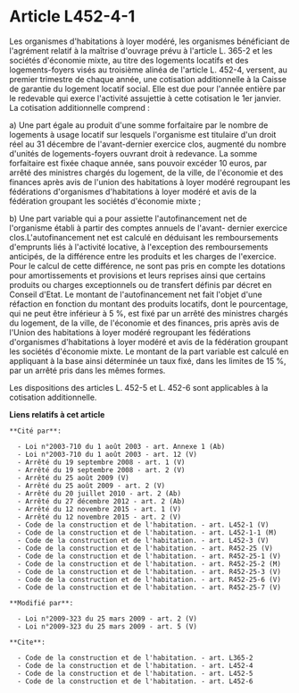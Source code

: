 # Article L452-4-1

Les organismes d'habitations à loyer modéré, les organismes bénéficiant de l'agrément relatif à la maîtrise d'ouvrage prévu à
l'article L. 365-2 et les sociétés d'économie mixte, au titre des logements locatifs et des logements-foyers visés au
troisième alinéa de l'article L. 452-4, versent, au premier trimestre de chaque année, une cotisation additionnelle à la
Caisse de garantie du logement locatif social. Elle est due pour l'année entière par le redevable qui exerce l'activité
assujettie à cette cotisation le 1er janvier. La cotisation additionnelle comprend : 

a) Une part égale au produit d'une somme forfaitaire par le nombre de logements à usage locatif sur lesquels l'organisme est
titulaire d'un droit réel au 31 décembre de l'avant-dernier exercice clos, augmenté du nombre d'unités de logements-foyers
ouvrant droit à redevance. La somme forfaitaire est fixée chaque année, sans pouvoir excéder 10 euros, par arrêté des
ministres chargés du logement, de la ville, de l'économie et des finances après avis de l'union des habitations à loyer
modéré regroupant les fédérations d'organismes d'habitations à loyer modéré et avis de la fédération groupant les sociétés
d'économie mixte ; 

b) Une part variable qui a pour assiette l'autofinancement net de l'organisme établi à partir des comptes annuels de l'avant-
dernier exercice clos.L'autofinancement net est calculé en déduisant les remboursements d'emprunts liés à l'activité
locative, à l'exception des remboursements anticipés, de la différence entre les produits et les charges de l'exercice. Pour
le calcul de cette différence, ne sont pas pris en compte les dotations pour amortissements et provisions et leurs reprises
ainsi que certains produits ou charges exceptionnels ou de transfert définis par décret en Conseil d'Etat. Le montant de
l'autofinancement net fait l'objet d'une réfaction en fonction du montant des produits locatifs, dont le pourcentage, qui ne
peut être inférieur à 5 %, est fixé par un arrêté des ministres chargés du logement, de la ville, de l'économie et des
finances, pris après avis de l'Union des habitations à loyer modéré regroupant les fédérations d'organismes d'habitations à
loyer modéré et avis de la fédération groupant les sociétés d'économie mixte. Le montant de la part variable est calculé en
appliquant à la base ainsi déterminée un taux fixé, dans les limites de 15 %, par un arrêté pris dans les mêmes formes. 

Les dispositions des articles L. 452-5 et L. 452-6 sont applicables à la cotisation additionnelle.

**Liens relatifs à cet article**

	**Cité par**:

	  - Loi n°2003-710 du 1 août 2003 - art. Annexe 1 (Ab)
	  - Loi n°2003-710 du 1 août 2003 - art. 12 (V)
	  - Arrêté du 19 septembre 2008 - art. 1 (V)
	  - Arrêté du 19 septembre 2008 - art. 2 (V)
	  - Arrêté du 25 août 2009 (V)
	  - Arrêté du 25 août 2009 - art. 2 (V)
	  - Arrêté du 20 juillet 2010 - art. 2 (Ab)
	  - Arrêté du 27 décembre 2012 - art. 2 (Ab)
	  - Arrêté du 12 novembre 2015 - art. 1 (V)
	  - Arrêté du 12 novembre 2015 - art. 2 (V)
	  - Code de la construction et de l'habitation. - art. L452-1 (V)
	  - Code de la construction et de l'habitation. - art. L452-1-1 (M)
	  - Code de la construction et de l'habitation. - art. L452-3 (V)
	  - Code de la construction et de l'habitation. - art. R452-25 (V)
	  - Code de la construction et de l'habitation. - art. R452-25-1 (V)
	  - Code de la construction et de l'habitation. - art. R452-25-2 (M)
	  - Code de la construction et de l'habitation. - art. R452-25-3 (V)
	  - Code de la construction et de l'habitation. - art. R452-25-6 (V)
	  - Code de la construction et de l'habitation. - art. R452-25-7 (V)

	**Modifié par**:

	  - Loi n°2009-323 du 25 mars 2009 - art. 2 (V)
	  - Loi n°2009-323 du 25 mars 2009 - art. 5 (V)

	**Cite**:

	  - Code de la construction et de l'habitation. - art. L365-2
	  - Code de la construction et de l'habitation. - art. L452-4
	  - Code de la construction et de l'habitation. - art. L452-5
	  - Code de la construction et de l'habitation. - art. L452-6
